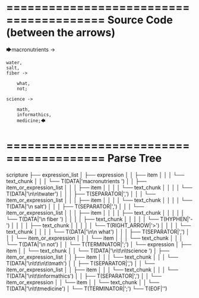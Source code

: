 ========================================
Source Code (between the arrows)
========================================

🡆macronutrients ->

	water,
    salt,
    fiber ->

        what,
        not;
	
	science ->
		
		math,
		informathics,
		medicine;🡄

========================================
Parse Tree
========================================

scripture
├── expression_list
│   ├── expression
│   │   ├── item
│   │   │   └── text_chunk
│   │   │       └── T(DATA|'macronutrients ')
│   │   ├── item_or_expression_list
│   │   │   ├── item
│   │   │   │   └── text_chunk
│   │   │   │       └── T(DATA|'\n\n\twater')
│   │   │   ├── T(SEPARATOR|',')
│   │   │   └── item_or_expression_list
│   │   │       ├── item
│   │   │       │   └── text_chunk
│   │   │       │       └── T(DATA|'\n    salt')
│   │   │       ├── T(SEPARATOR|',')
│   │   │       └── item_or_expression_list
│   │   │           ├── item
│   │   │           │   ├── text_chunk
│   │   │           │   │   └── T(DATA|'\n    fiber ')
│   │   │           │   ├── text_chunk
│   │   │           │   │   └── T(HYPHEN|'-')
│   │   │           │   ├── text_chunk
│   │   │           │   │   └── T(RIGHT_ARROW|'>')
│   │   │           │   └── text_chunk
│   │   │           │       └── T(DATA|'\n\n        what')
│   │   │           ├── T(SEPARATOR|',')
│   │   │           └── item_or_expression
│   │   │               └── item
│   │   │                   └── text_chunk
│   │   │                       └── T(DATA|'\n        not')
│   │   └── T(TERMINATOR|';')
│   └── expression
│       ├── item
│       │   └── text_chunk
│       │       └── T(DATA|'\n\t\n\tscience ')
│       ├── item_or_expression_list
│       │   ├── item
│       │   │   └── text_chunk
│       │   │       └── T(DATA|'\n\t\t\n\t\tmath')
│       │   ├── T(SEPARATOR|',')
│       │   └── item_or_expression_list
│       │       ├── item
│       │       │   └── text_chunk
│       │       │       └── T(DATA|'\n\t\tinformathics')
│       │       ├── T(SEPARATOR|',')
│       │       └── item_or_expression
│       │           └── item
│       │               └── text_chunk
│       │                   └── T(DATA|'\n\t\tmedicine')
│       └── T(TERMINATOR|';')
└── T(EOF|'<EOF>')